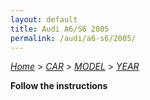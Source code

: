 ```yaml
---
layout: default
title: Audi A6/S6 2005
permalink: /audi/a6-s6/2005/
---
```

[*Home*](/) > [*CAR*](/car/) > [*MODEL*](/car/model/) > [*YEAR*](/car/model/year/)

**Follow the instructions**